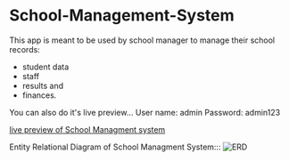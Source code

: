 # School-Management-System

This app is meant to be used by school manager to manage their school records:
 - student data
 - staff
 - results and
 - finances.

You can also do it's live preview...
User name: admin
Password: admin123

[live preview of School Managment system](http://covid2019.pythonanywhere.com/)





Entity Relational Diagram of School Managment System:::
![ERD](https://github.com/azizahmad7751/school-managment-system/assets/55359922/b8f489d9-cfc3-4edc-aba0-1438bb2d4f47)
